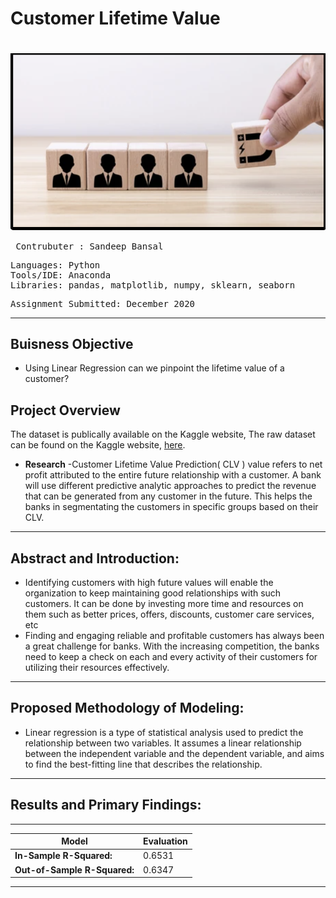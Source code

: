 # Customer Lifetime Value



# <div align="center"> 
![alt text](https://github.com/Sandeep-Bansal1/CustomerLifetimeValue/blob/main/Pictures/Screen%20Shot%202023-06-19%20at%204.28.25%20AM.png) <pre>
Contrubuter  : Sandeep Bansal
</pre>
<pre>
Languages: Python
Tools/IDE: Anaconda
Libraries: pandas, matplotlib, numpy, sklearn, seaborn
</pre>

<pre>
Assignment Submitted: December 2020
</pre></b>
---
## Buisness Objective </b> 
- Using Linear Regression can we pinpoint the lifetime value of a customer? 
## Project Overview
The dataset is publically available on the Kaggle website,  The raw dataset can be found on the Kaggle website, 
[here]([https://www.kaggle.com/amanajmera1/framingham-heart-study-dataset](https://www.kaggle.com/code/renatevankempen/predicting-clv/notebook)). 
- <b>Research</b> 
  -Customer Lifetime Value Prediction( CLV ) value refers to net profit attributed to the entire future relationship with a customer. A bank will use different predictive analytic approaches to predict the revenue that can be generated from any customer in the future. This helps the banks in segmentating the customers in specific groups based on their CLV.
---
## Abstract and Introduction:
- Identifying customers with high future values will enable the organization to keep maintaining good relationships with such customers. It can be done by investing more time and resources on them such as better prices, offers, discounts, customer care services, etc
- Finding and engaging reliable and profitable customers has always been a great challenge for banks. With the increasing competition, the banks need to keep a check on each and every activity of their customers for utilizing their resources effectively.

---

## Proposed Methodology of Modeling:
- Linear regression is a type of statistical analysis used to predict the relationship between two variables. It assumes a linear relationship between the independent variable and the dependent variable, and aims to find the best-fitting line that describes the relationship.

---
## Results and Primary Findings:
 ---
| Model | Evaluation |
| --- | --- |
| **In-Sample R-Squared:** | 0.6531 |
| **Out-of-Sample R-Squared:** | 0.6347 |
 
---
